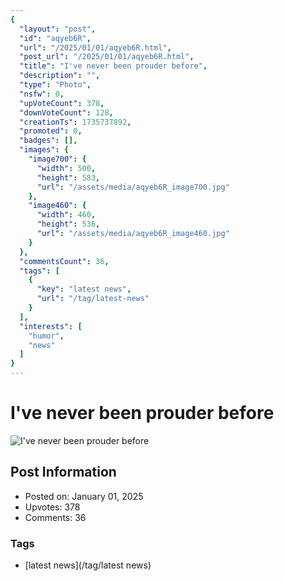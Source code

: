 ```yaml
---
{
  "layout": "post",
  "id": "aqyeb6R",
  "url": "/2025/01/01/aqyeb6R.html",
  "post_url": "/2025/01/01/aqyeb6R.html",
  "title": "I've never been prouder before",
  "description": "",
  "type": "Photo",
  "nsfw": 0,
  "upVoteCount": 378,
  "downVoteCount": 128,
  "creationTs": 1735737892,
  "promoted": 0,
  "badges": [],
  "images": {
    "image700": {
      "width": 500,
      "height": 583,
      "url": "/assets/media/aqyeb6R_image700.jpg"
    },
    "image460": {
      "width": 460,
      "height": 536,
      "url": "/assets/media/aqyeb6R_image460.jpg"
    }
  },
  "commentsCount": 36,
  "tags": [
    {
      "key": "latest news",
      "url": "/tag/latest-news"
    }
  ],
  "interests": [
    "humor",
    "news"
  ]
}
---
```


# I've never been prouder before

![I've never been prouder before](/assets/media/aqyeb6R_image700.jpg)

## Post Information

- Posted on: January 01, 2025
- Upvotes: 378
- Comments: 36

### Tags

- [latest news](/tag/latest news)
